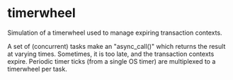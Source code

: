 timerwheel
==========

Simulation of a timerwheel used to manage expiring transaction contexts. 

A set of (concurrent) tasks make an "async_call()" which returns the result at
varying times. Sometimes, it is too late, and the transaction contexts
expire. Periodic timer ticks (from a single OS timer) are multiplexed to a
timerwheel per task.

